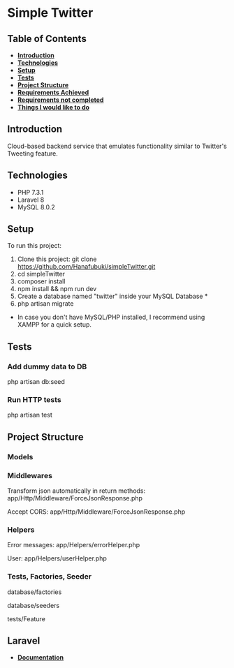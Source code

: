 # Simple Twitter


## Table of Contents
- **[Introduction](#introduction)**
- **[Technologies](#technologies)**
- **[Setup](#setup)**
- **[Tests](#tests)**
- **[Project Structure](#project-structure)**
- **[Requirements Achieved](#requirements-achieved)**
- **[Requirements not completed](#requirements-not-completed)**
- **[Things I would like to do](#improvements)**


## Introduction
Cloud-based backend service that emulates functionality similar to Twitter's Tweeting feature.


## Technologies
- PHP 7.3.1
- Laravel 8
- MySQL 8.0.2


## Setup
To run this project:
1. Clone this project: git clone https://github.com/Hanafubuki/simpleTwitter.git
2. cd simpleTwitter
3. composer install
4. npm install && npm run dev
5. Create a database named "twitter" inside your MySQL Database *
5. php artisan migrate

* In case you don't have MySQL/PHP installed, I recommend using XAMPP for a quick setup.


## Tests
### Add dummy data to DB
php artisan db:seed

### Run HTTP tests
php artisan test




## Project Structure
### Models


### Middlewares
Transform json automatically in return methods: app/Http/Middleware/ForceJsonResponse.php

Accept CORS: app/Http/Middleware/ForceJsonResponse.php

### Helpers
Error messages: app/Helpers/errorHelper.php

User: app/Helpers/userHelper.php

### Tests, Factories, Seeder
database/factories

database/seeders

tests/Feature

## Laravel

- **[Documentation](https://laravel.com/docs)**
